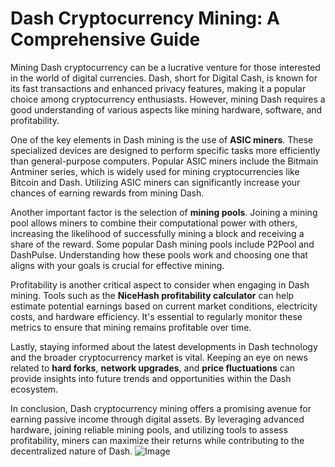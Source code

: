 # Dash Cryptocurrency Mining: A Comprehensive Guide

Mining Dash cryptocurrency can be a lucrative venture for those interested in the world of digital currencies. Dash, short for Digital Cash, is known for its fast transactions and enhanced privacy features, making it a popular choice among cryptocurrency enthusiasts. However, mining Dash requires a good understanding of various aspects like mining hardware, software, and profitability.

One of the key elements in Dash mining is the use of **ASIC miners**. These specialized devices are designed to perform specific tasks more efficiently than general-purpose computers. Popular ASIC miners include the Bitmain Antminer series, which is widely used for mining cryptocurrencies like Bitcoin and Dash. Utilizing ASIC miners can significantly increase your chances of earning rewards from mining Dash.

Another important factor is the selection of **mining pools**. Joining a mining pool allows miners to combine their computational power with others, increasing the likelihood of successfully mining a block and receiving a share of the reward. Some popular Dash mining pools include P2Pool and DashPulse. Understanding how these pools work and choosing one that aligns with your goals is crucial for effective mining.

Profitability is another critical aspect to consider when engaging in Dash mining. Tools such as the **NiceHash profitability calculator** can help estimate potential earnings based on current market conditions, electricity costs, and hardware efficiency. It's essential to regularly monitor these metrics to ensure that mining remains profitable over time.

Lastly, staying informed about the latest developments in Dash technology and the broader cryptocurrency market is vital. Keeping an eye on news related to **hard forks**, **network upgrades**, and **price fluctuations** can provide insights into future trends and opportunities within the Dash ecosystem.

In conclusion, Dash cryptocurrency mining offers a promising avenue for earning passive income through digital assets. By leveraging advanced hardware, joining reliable mining pools, and utilizing tools to assess profitability, miners can maximize their returns while contributing to the decentralized nature of Dash. ![Image](https://github.com/user-attachments/assets/b6e7b7a2-655e-4d44-8baa-20c566a3cb65)